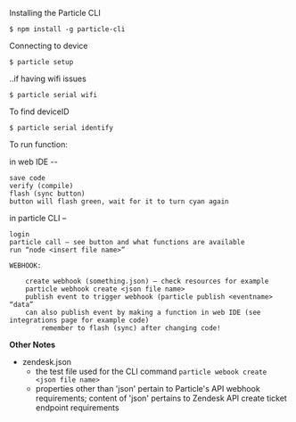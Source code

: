Installing the Particle CLI

    $ npm install -g particle-cli

Connecting to device

    $ particle setup

..if having wifi issues

    $ particle serial wifi

To find deviceID

    $ particle serial identify


To run function:

in web IDE --

    save code
    verify (compile)
    flash (sync button)
    button will flash green, wait for it to turn cyan again

in particle CLI –

    login
    particle call – see button and what functions are available
    run “node <insert file name>”

    WEBHOOK:

        create webhook (something.json) – check resources for example
        particle webhook create <json file name>
        publish event to trigger webhook (particle publish <eventname> “data”
        can also publish event by making a function in web IDE (see integrations page for example code)
            remember to flash (sync) after changing code!


**Other Notes**
- zendesk.json
  - the test file used for the CLI command `particle webook create <json file name>`
  - properties other than 'json' pertain to Particle's API webhook requirements; content of 'json' pertains to Zendesk API create ticket endpoint requirements
